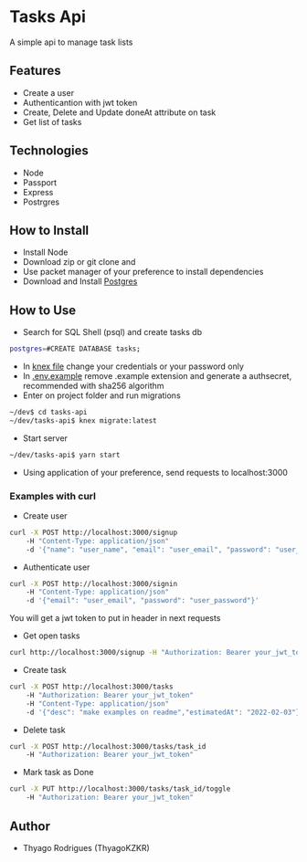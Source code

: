 # Tasks Api
<p>A simple api to manage task lists</p>

## Features

- Create a user
- Authenticantion with jwt token
- Create, Delete and Update doneAt attribute on task
- Get list of tasks

## Technologies

- Node
- Passport
- Express
- Postrgres

## How to Install
<ul>
	<li>Install Node</li>
	<li>Download zip or git clone and</li>
	<li>Use packet manager of your preference to install dependencies</li>
	<li>Download and Install <a href="https://www.postgresql.org/download/">Postgres</a></li>
</ul>

## How to Use

- Search for SQL Shell (psql) and create tasks db
```sh
postgres=#CREATE DATABASE tasks;
```
- In <a href="knexfile.js">knex file</a> change your credentials or your password only
- In <a href=".env.example">.env.example</a> remove .example extension and generate a authsecret, recommended with sha256 algorithm
- Enter on project folder and run migrations
```sh
~/dev$ cd tasks-api
~/dev/tasks-api$ knex migrate:latest
```
- Start server
```sh
~/dev/tasks-api$ yarn start
```
- Using application of your preference, send requests to localhost:3000


### Examples with curl
- Create user
```sh
curl -X POST http://localhost:3000/signup
	-H "Content-Type: application/json"
	-d '{"name": "user_name", "email": "user_email", "password": "user_password"}'
```
- Authenticate user
```sh
curl -X POST http://localhost:3000/signin
	-H "Content-Type: application/json"
	-d '{"email": "user_email", "password": "user_password"}'
```
You will get a jwt token to put in header in next requests
- Get open tasks
```sh
curl http://localhost:3000/signup -H "Authorization: Bearer your_jwt_token"
```
- Create task
```sh
curl -X POST http://localhost:3000/tasks
	-H "Authorization: Bearer your_jwt_token"
	-H "Content-Type: application/json"
	-d '{"desc": "make examples on readme","estimatedAt": "2022-02-03"}'
```
- Delete task
```sh
curl -X POST http://localhost:3000/tasks/task_id
	-H "Authorization: Bearer your_jwt_token"
```
- Mark task as Done
```sh
curl -X PUT http://localhost:3000/tasks/task_id/toggle
	-H "Authorization: Bearer your_jwt_token"
```


## Author

- Thyago Rodrigues (ThyagoKZKR)


